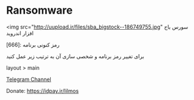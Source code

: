 # Ransomware
<img src="http://uupload.ir/files/sba_bigstock--186749755.jpg"
سورس باج افزار اندروید 

رمز کنونی برنامه :[666]

برای تغییر رمز برنامه و شخصی سازی آن به ترتیب زیر عمل کنید 

layout > main

[Telegram Channel](https://t.me/FoxTEam01) 

Donate: https://idpay.ir/lilmos
